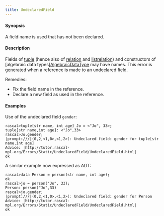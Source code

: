 ```yaml
---
title: UndeclaredField
---
```


#### Synopsis

A field name is used that has not been declared.

#### Description

Fields of [tuple](../../Rascal/Expressions/Values/Tuple) (hence also of [relation](../../Rascal/Expressions/Values/Relation)
 and [listrelation](../../Rascal/Expressions/Values/ListRelation))
and constructors of [algebraic data types][AlgebraicDataType](../../Rascal/Declarations/AlgebraicDataType) may have names.
This error is generated when a reference is made to an undeclared field.

Remedies:

*  Fix the field name in the reference.
*  Declare a new field as used in the reference.

#### Examples

Use of the undeclared field `gender`:

```rascal-shell
rascal>tuple[str name, int age] Jo = <"Jo", 33>;
tuple[str name,int age]: <"Jo",33>
rascal>Jo.gender;
|prompt:///|(0,2,<1,0>,<1,2>): Undeclared field: gender for tuple[str name,int age]
Advice: |http://tutor.rascal-mpl.org/Errors/Static/UndeclaredField/UndeclaredField.html|
ok
```
A similar example now expressed as ADT:

```rascal-shell
rascal>data Person = person(str name, int age);
ok
rascal>jo = person("Jo", 33);
Person: person("Jo",33)
rascal>jo.gender;
|prompt:///|(0,2,<1,0>,<1,2>): Undeclared field: gender for Person
Advice: |http://tutor.rascal-mpl.org/Errors/Static/UndeclaredField/UndeclaredField.html|
ok
```


